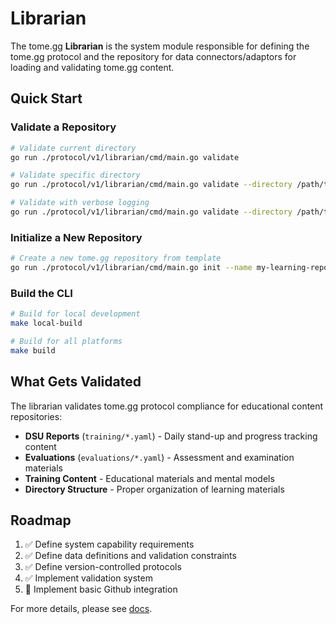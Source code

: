 # Librarian

The tome.gg **Librarian** is the system module responsible for defining the tome.gg protocol and the repository for data connectors/adaptors for loading and validating tome.gg content.

## Quick Start

### Validate a Repository
```bash
# Validate current directory
go run ./protocol/v1/librarian/cmd/main.go validate

# Validate specific directory
go run ./protocol/v1/librarian/cmd/main.go validate --directory /path/to/repository

# Validate with verbose logging
go run ./protocol/v1/librarian/cmd/main.go validate --directory /path/to/repository --verbose
```

### Initialize a New Repository
```bash
# Create a new tome.gg repository from template
go run ./protocol/v1/librarian/cmd/main.go init --name my-learning-repo --destination ./my-repo
```

### Build the CLI
```bash
# Build for local development
make local-build

# Build for all platforms
make build
```

## What Gets Validated

The librarian validates tome.gg protocol compliance for educational content repositories:

- **DSU Reports** (`training/*.yaml`) - Daily stand-up and progress tracking content
- **Evaluations** (`evaluations/*.yaml`) - Assessment and examination materials
- **Training Content** - Educational materials and mental models
- **Directory Structure** - Proper organization of learning materials

## Roadmap

1. ✅ Define system capability requirements
2. ✅ Define data definitions and validation constraints
3. ✅ Define version-controlled protocols
4. ✅ Implement validation system
5. 🔄 Implement basic Github integration

For more details, please see [docs](docs/).